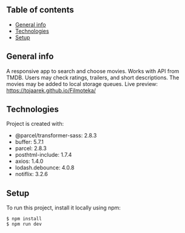 ## Table of contents
* [General info](#general-info)
* [Technologies](#technologies)
* [Setup](#setup)

## General info
A responsive app to search and choose movies. Works with API from TMDB. Users may check ratings, trailers, and short descriptions. The movies may be added to local storage queues.
Live preview: https://tojaarek.github.io/Filmoteka/
	
## Technologies
Project is created with:
* @parcel/transformer-sass: 2.8.3
* buffer: 5.7.1
* parcel: 2.8.3
* posthtml-include: 1.7.4
* axios: 1.4.0
* lodash.debounce: 4.0.8
* notiflix: 3.2.6

	
## Setup
To run this project, install it locally using npm:

```
$ npm install
$ npm run dev
```
